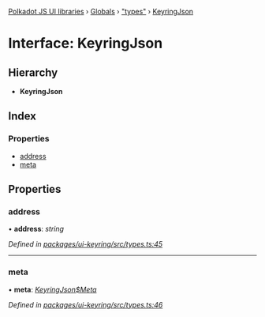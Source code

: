 [Polkadot JS UI libraries](../README.md) › [Globals](../globals.md) › ["types"](../modules/_types_.md) › [KeyringJson](_types_.keyringjson.md)

# Interface: KeyringJson

## Hierarchy

* **KeyringJson**

## Index

### Properties

* [address](_types_.keyringjson.md#address)
* [meta](_types_.keyringjson.md#meta)

## Properties

###  address

• **address**: *string*

*Defined in [packages/ui-keyring/src/types.ts:45](https://github.com/polkadot-js/ui/blob/11922b1b0/packages/ui-keyring/src/types.ts#L45)*

___

###  meta

• **meta**: *[KeyringJson$Meta](_types_.keyringjson_meta.md)*

*Defined in [packages/ui-keyring/src/types.ts:46](https://github.com/polkadot-js/ui/blob/11922b1b0/packages/ui-keyring/src/types.ts#L46)*
